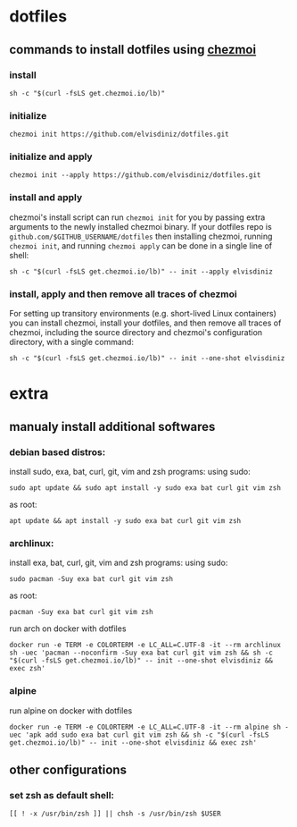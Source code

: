 
# dotfiles

## commands to install dotfiles using [chezmoi](https://www.chezmoi.io)

### install

    sh -c "$(curl -fsLS get.chezmoi.io/lb)"

### initialize

    chezmoi init https://github.com/elvisdiniz/dotfiles.git

### initialize and apply

    chezmoi init --apply https://github.com/elvisdiniz/dotfiles.git

### install and apply

chezmoi's install script can run `chezmoi init` for you by passing extra arguments to the newly installed chezmoi binary. If your dotfiles repo is `github.com/$GITHUB_USERNAME/dotfiles` then installing chezmoi, running `chezmoi init`, and running `chezmoi apply` can be done in a single line of shell:

    sh -c "$(curl -fsLS get.chezmoi.io/lb)" -- init --apply elvisdiniz

### install, apply and then remove all traces of chezmoi

For setting up transitory environments (e.g. short-lived Linux containers) you can install chezmoi, install your dotfiles, and then remove all traces of chezmoi, including the source directory and chezmoi's configuration directory, with a single command:

    sh -c "$(curl -fsLS get.chezmoi.io/lb)" -- init --one-shot elvisdiniz

# extra

## manualy install additional softwares

### debian based distros:

install sudo, exa, bat, curl, git, vim and zsh programs:
using sudo:

    sudo apt update && sudo apt install -y sudo exa bat curl git vim zsh

as root:

    apt update && apt install -y sudo exa bat curl git vim zsh

### archlinux:

install exa, bat, curl, git, vim and zsh programs:
using sudo:

    sudo pacman -Suy exa bat curl git vim zsh

as root:

    pacman -Suy exa bat curl git vim zsh

run arch on docker with dotfiles

    docker run -e TERM -e COLORTERM -e LC_ALL=C.UTF-8 -it --rm archlinux sh -uec 'pacman --noconfirm -Suy exa bat curl git vim zsh && sh -c "$(curl -fsLS get.chezmoi.io/lb)" -- init --one-shot elvisdiniz && exec zsh'

### alpine

run alpine on docker with dotfiles

    docker run -e TERM -e COLORTERM -e LC_ALL=C.UTF-8 -it --rm alpine sh -uec 'apk add sudo exa bat curl git vim zsh && sh -c "$(curl -fsLS get.chezmoi.io/lb)" -- init --one-shot elvisdiniz && exec zsh'

## other configurations

### set zsh as default shell:

    [[ ! -x /usr/bin/zsh ]] || chsh -s /usr/bin/zsh $USER
